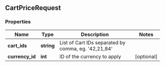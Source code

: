 ## CartPriceRequest

### Properties
Name | Type | Description | Notes
------------ | ------------- | ------------- | -------------
**cart_ids** | **string** | List of Cart IDs separated by comma, eg. &#39;42,21,84&#39; | 
**currency_id** | **int** | ID of the currency to apply | [optional] 


